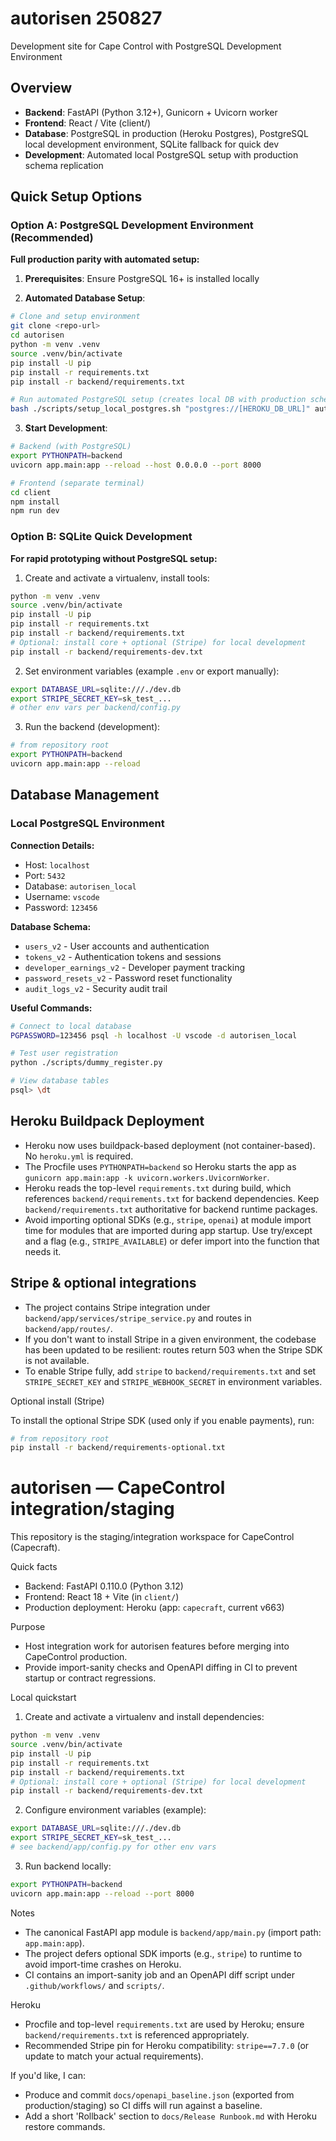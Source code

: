 # autorisen 250827

Development site for Cape Control with PostgreSQL Development Environment

## Overview

- **Backend**: FastAPI (Python 3.12+), Gunicorn + Uvicorn worker
- **Frontend**: React / Vite (client/)
- **Database**: PostgreSQL in production (Heroku Postgres), PostgreSQL local development environment, SQLite fallback for quick dev
- **Development**: Automated local PostgreSQL setup with production schema replication

## Quick Setup Options

### Option A: PostgreSQL Development Environment (Recommended)

**Full production parity with automated setup:**

1. **Prerequisites**: Ensure PostgreSQL 16+ is installed locally

2. **Automated Database Setup**:
```bash
# Clone and setup environment
git clone <repo-url>
cd autorisen
python -m venv .venv
source .venv/bin/activate
pip install -U pip
pip install -r requirements.txt
pip install -r backend/requirements.txt

# Run automated PostgreSQL setup (creates local DB with production schema)
bash ./scripts/setup_local_postgres.sh "postgres://[HEROKU_DB_URL]" autorisen_local vscode
```

3. **Start Development**:
```bash
# Backend (with PostgreSQL)
export PYTHONPATH=backend
uvicorn app.main:app --reload --host 0.0.0.0 --port 8000

# Frontend (separate terminal)
cd client
npm install
npm run dev
```

### Option B: SQLite Quick Development

**For rapid prototyping without PostgreSQL setup:**

1. Create and activate a virtualenv, install tools:

```bash
python -m venv .venv
source .venv/bin/activate
pip install -U pip
pip install -r requirements.txt
pip install -r backend/requirements.txt
# Optional: install core + optional (Stripe) for local development
pip install -r backend/requirements-dev.txt
```

2. Set environment variables (example `.env` or export manually):

```bash
export DATABASE_URL=sqlite:///./dev.db
export STRIPE_SECRET_KEY=sk_test_...
# other env vars per backend/config.py
```

3. Run the backend (development):

```bash
# from repository root
export PYTHONPATH=backend
uvicorn app.main:app --reload
```

## Database Management

### Local PostgreSQL Environment

**Connection Details:**
- Host: `localhost`
- Port: `5432` 
- Database: `autorisen_local`
- Username: `vscode`
- Password: `123456`

**Database Schema:**
- `users_v2` - User accounts and authentication
- `tokens_v2` - Authentication tokens and sessions  
- `developer_earnings_v2` - Developer payment tracking
- `password_resets_v2` - Password reset functionality
- `audit_logs_v2` - Security audit trail

**Useful Commands:**
```bash
# Connect to local database
PGPASSWORD=123456 psql -h localhost -U vscode -d autorisen_local

# Test user registration
python ./scripts/dummy_register.py

# View database tables
psql> \dt
```

## Heroku Buildpack Deployment

- Heroku now uses buildpack-based deployment (not container-based). No `heroku.yml` is required.
- The Procfile uses `PYTHONPATH=backend` so Heroku starts the app as `gunicorn app.main:app -k uvicorn.workers.UvicornWorker`.
- Heroku reads the top-level `requirements.txt` during build, which references `backend/requirements.txt` for backend dependencies. Keep `backend/requirements.txt` authoritative for backend runtime packages.
- Avoid importing optional SDKs (e.g., `stripe`, `openai`) at module import time for modules that are imported during app startup. Use try/except and a flag (e.g., `STRIPE_AVAILABLE`) or defer import into the function that needs it.

## Stripe & optional integrations

- The project contains Stripe integration under `backend/app/services/stripe_service.py` and routes in `backend/app/routes/`.
- If you don't want to install Stripe in a given environment, the codebase has been updated to be resilient: routes return 503 when the Stripe SDK is not available.
- To enable Stripe fully, add `stripe` to `backend/requirements.txt` and set `STRIPE_SECRET_KEY` and `STRIPE_WEBHOOK_SECRET` in environment variables.

Optional install (Stripe)

To install the optional Stripe SDK (used only if you enable payments), run:

```bash
# from repository root
pip install -r backend/requirements-optional.txt
```

# autorisen — CapeControl integration/staging

This repository is the staging/integration workspace for CapeControl (Capecraft).

Quick facts

- Backend: FastAPI 0.110.0 (Python 3.12)
- Frontend: React 18 + Vite (in `client/`)
- Production deployment: Heroku (app: `capecraft`, current v663)

Purpose

- Host integration work for autorisen features before merging into CapeControl production.
- Provide import-sanity checks and OpenAPI diffing in CI to prevent startup or contract regressions.

Local quickstart

1. Create and activate a virtualenv and install dependencies:

```bash
python -m venv .venv
source .venv/bin/activate
pip install -U pip
pip install -r requirements.txt
pip install -r backend/requirements.txt
# Optional: install core + optional (Stripe) for local development
pip install -r backend/requirements-dev.txt
```

2. Configure environment variables (example):

```bash
export DATABASE_URL=sqlite:///./dev.db
export STRIPE_SECRET_KEY=sk_test_...
# see backend/app/config.py for other env vars
```

3. Run backend locally:

```bash
export PYTHONPATH=backend
uvicorn app.main:app --reload --port 8000
```

Notes

- The canonical FastAPI app module is `backend/app/main.py` (import path: `app.main:app`).
- The project defers optional SDK imports (e.g., `stripe`) to runtime to avoid import-time crashes on Heroku.
- CI contains an import-sanity job and an OpenAPI diff script under `.github/workflows/` and `scripts/`.

Heroku

- Procfile and top-level `requirements.txt` are used by Heroku; ensure `backend/requirements.txt` is referenced appropriately.
- Recommended Stripe pin for Heroku compatibility: `stripe==7.7.0` (or update to match your actual requirements).

If you'd like, I can:

- Produce and commit `docs/openapi_baseline.json` (exported from production/staging) so CI diffs will run against a baseline.
- Add a short 'Rollback' section to `docs/Release Runbook.md` with Heroku restore commands.
